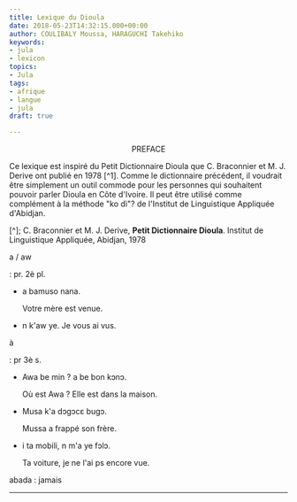 ```yaml
---
title: Lexique du Dioula
date: 2018-05-23T14:32:15.000+00:00
author: COULIBALY Moussa, HARAGUCHI Takehiko
keywords:
- jula
- lexicon
topics:
- Jula
tags:
- afrique
- langue
- jula
draft: true

---
```

<p style="text-align: center;">PREFACE</p>

Ce lexique est inspiré du Petit Dictionnaire Dioula que C. Braconnier et M. J. Derive ont publié en 1978 \[^1\].  Comme le dictionnaire précédent, il voudrait être simplement un outil commode pour les personnes qui souhaitent pouvoir parler Dioula en Côte d'Ivoire. Il peut être utilisé comme complément à la méthode "ko dì"? de l'Institut de Linguistique Appliquée d'Abidjan. 

\[^\]; C. Braconnier et M. J. Derive, <b>Petit Dictionnaire Dioula</b>. Institut de Linguistique Appliquée, Abidjan, 1978

a / aw

: pr. 2è pl.

* a bamuso nana. 

  Votre mère est venue.
* n k'aw ye.
  Je vous ai vus.

à

: pr 3è s. 

* Awa be min ? a be bon kɔnɔ. 

  Où est Awa ? Elle est dans la maison. 
* Musa k'a dɔgɔcɛ bugɔ. 

  Mussa a frappé son frère. 
* i ta mobili, n m'a ye fɔlɔ. 

  Ta voiture, je ne l'ai ps encore vue.

abada
: jamais

***